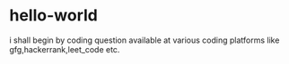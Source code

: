 # hello-world
i shall begin by coding question available at various coding platforms like gfg,hackerrank,leet_code etc.
